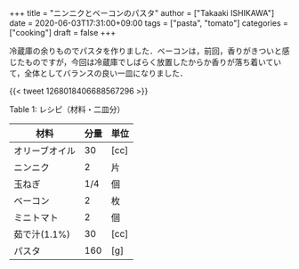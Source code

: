 +++
title = "ニンニクとベーコンのパスタ"
author = ["Takaaki ISHIKAWA"]
date = 2020-06-03T17:31:00+09:00
tags = ["pasta", "tomato"]
categories = ["cooking"]
draft = false
+++

冷蔵庫の余りものでパスタを作りました．ベーコンは，前回，香りがきついと感じたものですが，今回は冷蔵庫でしばらく放置したからか香りが落ち着いていて，全体としてバランスの良い一皿になりました．

{{< tweet 1268018406688567296 >}}

<div class="table-caption">
  <span class="table-number">Table 1</span>:
  レシピ（材料・二皿分）
</div>

| 材料      | 分量 | 単位 |
|---------|----|----|
| オリーブオイル | 30  | [cc] |
| ニンニク  | 2   | 片   |
| 玉ねぎ    | 1/4 | 個   |
| ベーコン  | 2   | 枚   |
| ミニトマト | 2   | 個   |
| 茹で汁(1.1%) | 30  | [cc] |
| パスタ    | 160 | [g]  |
